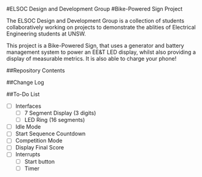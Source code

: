 #ELSOC Design and Development Group
#Bike-Powered Sign Project

The ELSOC Design and Development Group is a collection of students collaboratively working on projects to demonstrate the ablities of Electrical Engineering students at UNSW.

This project is a Bike-Powered Sign, that uses a generator and battery management system to power an EE&T LED display, whilst also providing a display of measurable metrics. It is also able to charge your phone!

##Repository Contents


##Change Log


##To-Do List
- [ ] Interfaces
	- [ ] 7 Segment Display (3 digits)
	- [ ] LED Ring (16 segments)
- [ ] Idle Mode
- [ ] Start Sequence Countdown
- [ ] Competition Mode
- [ ] Display Final Score
- [ ] Interrupts
	- [ ] Start button 
	- [ ] Timer
